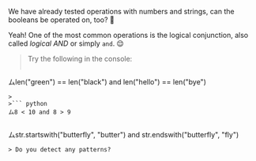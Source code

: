 We have already tested operations with numbers and strings, can the booleans be operated on, too? :thought_balloon:

Yeah! One of the most common operations is the logical conjunction, also called _logical AND_ or simply `and`. :relieved:

 > Try the following in the console:
>
>``` python
ムlen("green") == len("black") and len("hello") == len("bye")
```
>
>``` python
ム8 < 10 and 8 > 9
```
>
>``` python
ムstr.startswith("butterfly", "butter") and str.endswith("butterfly", "fly")
```
> Do you detect any patterns?
